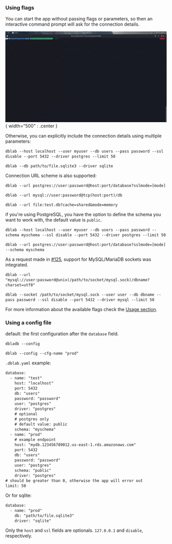 ### Using flags

You can start the app without passing flags or parameters, so then an interactive command prompt will ask for the connection details.  

![Alt Text](https://raw.githubusercontent.com/danvergara/dblab/main/screenshots/dblab-default-form.gif){ width="500" : .center }

Otherwise, you can explicitly include the connection details using multiple parameters:

```{ .sh .copy }
dblab --host localhost --user myuser --db users --pass password --ssl disable --port 5432 --driver postgres --limit 50
```

```{ .sh .copy }
dblab --db path/to/file.sqlite3 --driver sqlite
```

Connection URL scheme is also supported:

```{ .sh .copy }
dblab --url postgres://user:password@host:port/database?sslmode=[mode]
```
```{ .sh .copy }
dblab --url mysql://user:password@tcp(host:port)/db
```
```{ .sh .copy }
dblab --url file:test.db?cache=shared&mode=memory
```

if you're using PostgreSQL, you have the option to define the schema you want to work with, the default value is `public`.

```{ .sh .copy }
dblab --host localhost --user myuser --db users --pass password --schema myschema --ssl disable --port 5432 --driver postgres --limit 50
```
```{ .sh .copy }
dblab --url postgres://user:password@host:port/database?sslmode=[mode] --schema myschema
```

As a request made in [#125](https://github.com/danvergara/dblab/issues/125), support for MySQL/MariaDB sockets was integrated.

```{ .sh .copy }
dblab --url "mysql://user:password@unix(/path/to/socket/mysql.sock)/dbname?charset=utf8"
```
```{ .sh .copy }
dblab --socket /path/to/socket/mysql.sock --user user --db dbname --pass password --ssl disable --port 5432 --driver mysql --limit 50
```

For more information about the available flags check the [Usage section](https://dblab.danvergara.com/usage/#usage).

### Using a config file

default: the first configuration after the `database` field.
```{ .sh .copy } 
dbladb --config
```
```{ .sh .copy } 
dblab --config --cfg-name "prod"
```

`.dblab.yaml` example:

```{ .yaml .copy }
database:
  - name: "test"
    host: "localhost"
    port: 5432
    db: "users"
    password: "password"
    user: "postgres"
    driver: "postgres"
    # optional
    # postgres only
    # default value: public
    schema: "myschema"
  - name: "prod"
    # example endpoint
    host: "mydb.123456789012.us-east-1.rds.amazonaws.com"
    port: 5432
    db: "users"
    password: "password"
    user: "postgres"
    schema: "public"
    driver: "postgres"
# should be greater than 0, otherwise the app will error out
limit: 50
```

Or for sqlite:

```{ .yaml .copy }
database:
  - name: "prod"
    db: "path/to/file.sqlite3"
    driver: "sqlite"
```

Only the `host` and `ssl` fields are optionals. `127.0.0.1` and `disable`, respectively.
